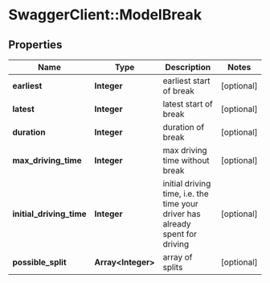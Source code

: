 # SwaggerClient::ModelBreak

## Properties
Name | Type | Description | Notes
------------ | ------------- | ------------- | -------------
**earliest** | **Integer** | earliest start of break | [optional] 
**latest** | **Integer** | latest start of break | [optional] 
**duration** | **Integer** | duration of break | [optional] 
**max_driving_time** | **Integer** | max driving time without break | [optional] 
**initial_driving_time** | **Integer** | initial driving time, i.e. the time your driver has already spent for driving | [optional] 
**possible_split** | **Array&lt;Integer&gt;** | array of splits | [optional] 


